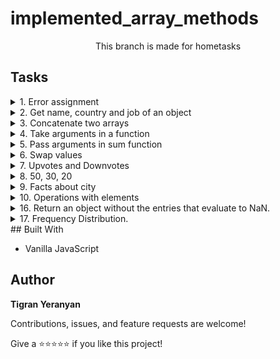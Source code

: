 # implemented_array_methods

<p align="center">This branch is made for hometasks</p>

## Tasks

<details>
    <summary> 1. Error assignment</summary>
    <br>
    
➡️ Task: Fix code run error

➡️ [Solution](./errorAssignment.js)

</details>
<details>
    <summary> 2. Get name, country and job of an object</summary>
    <br>
    
➡️ Task: Get name, country and jod using destructuring

➡️ [Solution](./2_getProperties.js)

</details>
<details>
    <summary> 3. Concatenate two arrays</summary>
    <br>
    
➡️ Task: Concatenate the two arrays

➡️ [Solution](./3_concatenate.js)

</details>
<details>
    <summary> 4. Take arguments in a function</summary>
    <br>
    
➡️ Task: How to take arguments in sum function?

➡️ [Solution](./4_arguments.js)

</details>
<details>
    <summary> 5. Pass arguments in sum function</summary>
    <br>
    
➡️ Task: How to pass arguments in sum function?

➡️ [Solution](./passArguments.js)

</details>
<details>
    <summary> 6. Swap values </summary>
    <br>
    
➡️ Task: Swapping Values using the Destructuring Assignment

➡️ [Solution](./swapValues.js)

</details>
<details>
    <summary> 7. Upvotes and Downvotes </summary>
    <br>
    
➡️ Task: Given an object containing counts of both upvotes and downvotes, return what vote count should be
displayed. This is calculated by subtracting the number of downvotes from upvotes.

➡️ [Solution](./upvotesDownvotes.js)

</details>
<details>
    <summary> 8. 50, 30, 20 </summary>
    <br>
    
➡️ Task: The 50-30-20 strategy is a simple way to budget, which involves spending 50% of after-tax income on
needs, 30% after tax income on wants, and 20% after-tax income on savings or paying off debt.
Given the after-tax income as ati, what you are supposed to do is to make a function that will return an
object that shows how much a person needs to spend on needs, wants, and savings.

➡️ [Solution](./incomes.js)

</details>
<details>
    <summary> 9. Facts about city </summary>
    <br>
    
➡️ Task: Create a function that takes an object as an argument and returns a string with facts about the city. The city
facts will need to be extracted from the object's three properties:

➡️ [Solution](./cityFacts.js)

</details>
<details>
    <summary> 10. Operations with elements </summary>
    <br>
    
➡️ Task: Create a function that takes infinite count of elements, operator and prints their sum. If there's no
operator, then default should be +

➡️ [Solution](./operationsWithElements.js)

</details>
<details>
    <summary> 16. Return an object without the entries that evaluate to NaN.</summary>
    <br>
    
➡️ Task: You receive an object with nested objects with strings as values. Convert their values to
number and return an object without the entries that evaluate to NaN.
➡️ [Solution](./tries.js)

</details>
<details>
    <summary> 17. Frequency Distribution.</summary>
    <br>
    
➡️ Task: Create a function that returns the frequency distribution of an array. This function should return an object,
where the keys are the unique elements and the values are the frequency in which those elements occur.
➡️ [Solution](./frequencies.js)

</details>
## Built With

- Vanilla JavaScript

## Author

**Tigran Yeranyan**

Contributions, issues, and feature requests are welcome!

Give a ⭐️⭐️⭐️⭐️⭐️ if you like this project!
